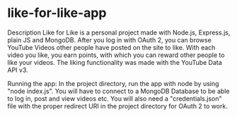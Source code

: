 # like-for-like-app

Description
Like for Like is a personal project made with Node.js, Express.js, plain JS and MongoDB. After you log in with OAuth 2, you can browse YouTube Videos other people have posted on the site to like. With each video you like, you earn points, with which you can reward other people to like your videos. The liking functionality was made with the YouTube Data API v3.

Running the app:
In the project directory, run the app with node by using "node index.js". You will have to connect to a MongoDB Database to be able to log in, post and view videos etc. You will also need a "credentials.json" file with the proper redirect URI in the project directory for OAuth 2 to work. 